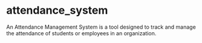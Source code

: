 # attendance_system

An Attendance Management System is a tool designed to track and manage the attendance of students or employees in an organization.

